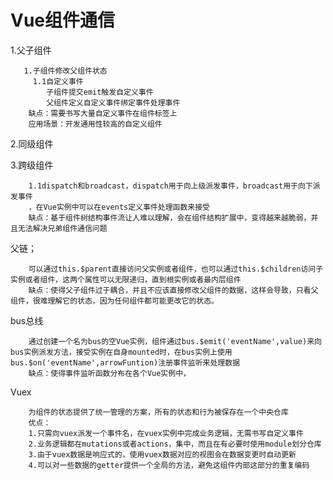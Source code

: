 # Vue组件通信

1.父子组件
       
       1.子组件修改父组件状态
         1.1自定义事件
            子组件提交emit触发自定义事件
            父组件定义自定义事件绑定事件处理事件
        缺点：需要书写大量自定义事件在组件标签上
        应用场景：开发通用性较高的自定义组件
2.同级组件

3.跨级组件

        1.1dispatch和broadcast，dispatch用于向上级派发事件，broadcast用于向下派发事件
        ，在Vue实例中可以在events定义事件处理函数来接受
        缺点：基于组件树结构事件流让人难以理解，会在组件结构扩展中，变得越来越脆弱，并且无法解决兄弟组件通信问题

父链；

        可以通过this.$parent直接访问父实例或者组件，也可以通过this.$children访问子实例或者组件，这两个属性可以无限递归，直到根实例或者最内层组件
        缺点：使得父子组件过于耦合，并且不应该直接修改父组件的数据，这样会导致，只看父组件，很难理解它的状态，因为任何组件都可能更改它的状态。
bus总线
        
        通过创建一个名为bus的空Vue实例，组件通过bus.$emit('eventName',value)来向bus实例派发方法，接受实例在自身mounted时，在bus实例上使用bus.$on('eventName',arrowFuntion)注册事件监听来处理数据
        缺点：使得事件监听函数分布在各个Vue实例中，

Vuex   

        为组件的状态提供了统一管理的方案，所有的状态和行为被保存在一个中央仓库
        优点：
        1.只需向vuex派发一个事件名，在vuex实例中完成业务逻辑，无需书写自定义事件
        2.业务逻辑都在mutations或者actions，集中，而且在有必要时使用module划分仓库
        3.由于vuex数据是响应式的，使用vuex数据对应的视图会在数据变更时自动更新
        4.可以对一些数据的getter提供一个全局的方法，避免这组件内部这部分的重复编码
                